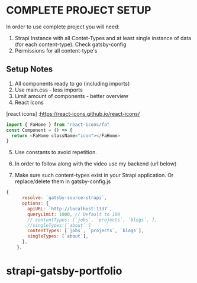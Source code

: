 # COMPLETE PROJECT SETUP

In order to use complete project you will need:

1. Strapi Instance with all Contet-Types and at least single instance of data (for each content-type). Check gatsby-config
2. Permissions for all content-type's

## Setup Notes

1. All components ready to go (including imports)
2. Use main.css - less imports
3. Limit amount of components - better overview
4. React Icons

[react icons] :https://react-icons.github.io/react-icons/

```javascript
import { FaHome } from "react-icons/fa"
const Component = () => {
  return <FaHome className="icon"></FaHome>
}
```

5. Use constants to avoid repetition.
6. In order to follow along with the video use my backend (url below)

   [strapi backend]:https://github.com/john-smilga/strapi-gatsby-porfolio-2020-api

7. Make sure such content-types exist in your Strapi application. Or replace/delete them in gatsby-config.js

```javascript
{
      resolve: `gatsby-source-strapi`,
      options: {
        apiURL: `http://localhost:1337`,
        queryLimit: 1000, // Default to 100
        // contentTypes: [`jobs`, `projects`, `blogs`, ],
        //singleTypes:[`about` ]
        contentTypes: [`jobs`, `projects`, `blogs`],
        singleTypes: [`about`],
      },
    },
```
# strapi-gatsby-portfolio
